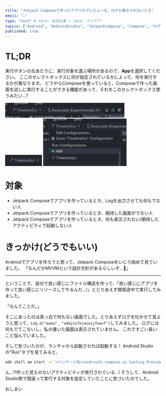 ```yaml
---
title: "Jetpack Composeで作ったアプリのプレビューも、ログも表示されないとき"
emoji: "⚠️"
type: "tech" # tech: 技術記事 / idea: アイデア
topics: ["Android", "AndroidStudio", "JetpackCompose", "Compose", "ログ"]
published: true
---
```


# TL;DR
実行ボタンの左あたりに、実行対象を選ぶ場所があるので、**App**を選択してください。
ここのセレクトボックスに何が指定されているかによって、何を実行するかが異なります。
どうやらComposeを使っていると、Composeで作った画面を試しに実行することができる機能があって、それをこのセレクトボックス使うみたい...?

![実行対象のセレクトボックスを引きで見た様子](/images/2355b17291da2a/SelectBox.png)
![実行対象のセレクトボックス](/images/2355b17291da2a/here.png)
![Appを選択する](/images/2355b17291da2a/Changing_preview.png)

# 対象
- Jetpack Composeでアプリを作っているとき、Logを出力させても何もでない人
- Jetpack Composeでアプリを作っているとき、期待した画面がでない人
- Jetpack Composeでアプリを作っているとき、何も表示されない/期待したアクティビティで起動しない人

# きっかけ(どうでもいい)
Androidでアプリを作ろうと思って、Jetpack Composeをいじり始めて見ていました。
「なんだかMVVMという設計方針があるらしいぞ...👀」

-----
ということで、自分で良い感じにファイル構造を作って、「良い感じにアプリを作って良い感じにリリースしてやるんだ...!」ととりあえず開発途中で実行してみました。

「なんてことだ。」
  
そこにあったのは真っ白で何もない画面でした。とりあえずログを吐かせて見ようと思って、`Log.d("aaaa", "adajsifojasoijfoasf")`してみました。
ログには何もでてこないし、私の書いた画面は表示されていません。
これですごい長いこと悩んでいました。
  
そして気づいたのが、ランチャから起動させれば起動する！
Android Studioの"Run"タブを見てみると、

```zsh
adb shell am start -n "<パッケージ名>/androidx.compose.ui.tooling.PreviewActivity" -a android.intent.action.MAIN -c android.intent.category.LAUNCHER --es composable <Composableのあるktファイルなどの指定>
```

ん...?!作った覚えのないアクティビティが実行されている...!
そうして、Android Studio側で間違って実行する対象を設定していたことに気づいたのでした。
  
おしまい
